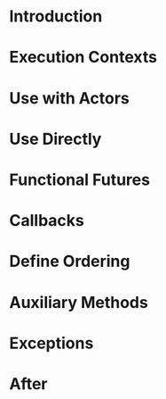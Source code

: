 # Introduction
# Execution Contexts
# Use with Actors
# Use Directly
# Functional Futures
# Callbacks
# Define Ordering
# Auxiliary Methods
# Exceptions
# After